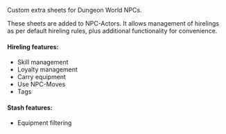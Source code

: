 <p>Custom extra sheets for Dungeon World NPCs.</p><p>These sheets are added to NPC-Actors. It allows management of hirelings as per default hireling rules, plus additional functionality for convenience.</p><h4>Hireling features:</h4><ul><li>Skill management</li><li>Loyalty management</li><li>Carry equipment</li><li>Use NPC-Moves</li><li>Tags</li></ul><h4>Stash features:</h4><ul><li>Equipment filtering</li></ul>
